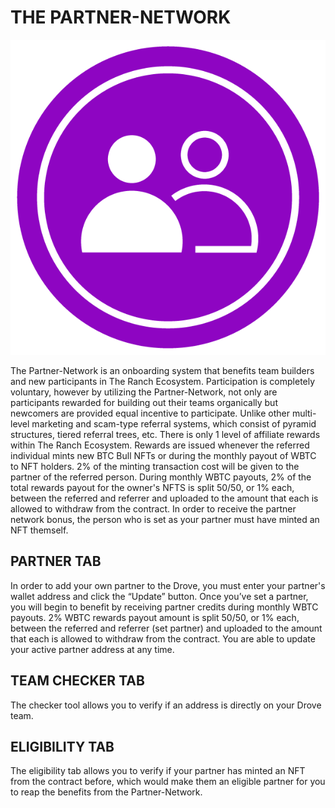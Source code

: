 # THE PARTNER-NETWORK

![](<../../.gitbook/assets/Buddy System-01 (1).png>)

The Partner-Network is an onboarding system that benefits team builders and new participants in The Ranch Ecosystem. Participation is completely voluntary, however by utilizing the Partner-Network, not only are participants rewarded for building out their teams organically but newcomers are provided equal incentive to participate. Unlike other multi-level marketing and scam-type referral systems, which consist of pyramid structures, tiered referral trees, etc. There is only 1 level of affiliate rewards within The Ranch Ecosystem. Rewards are issued whenever the referred individual mints new BTC Bull NFTs or during the monthly payout of WBTC to NFT holders. 2% of the minting transaction cost will be given to the partner of the referred person. During monthly WBTC payouts, 2% of the total rewards payout for the owner's NFTS is split 50/50, or 1% each, between the referred and referrer and uploaded to the amount that each is allowed to withdraw from the contract. In order to receive the partner network bonus, the person who is set as your partner must have minted an NFT themself.&#x20;

## PARTNER TAB

In order to add your own partner to the Drove, you must enter your partner's wallet address and click the “Update” button. Once you’ve set a partner, you will begin to benefit by receiving partner credits during monthly WBTC payouts. 2% WBTC rewards payout amount is split 50/50, or 1% each, between the referred and referrer (set partner) and uploaded to the amount that each is allowed to withdraw from the contract. You are able to update your active partner address at any time.

## TEAM CHECKER TAB

&#x20;The checker tool allows you to verify if an address is directly on your Drove team.&#x20;

## ELIGIBILITY TAB

&#x20;The eligibility tab allows you to verify if your partner has minted an NFT from the contract before, which would make them an eligible partner for you to reap the benefits from the Partner-Network.
